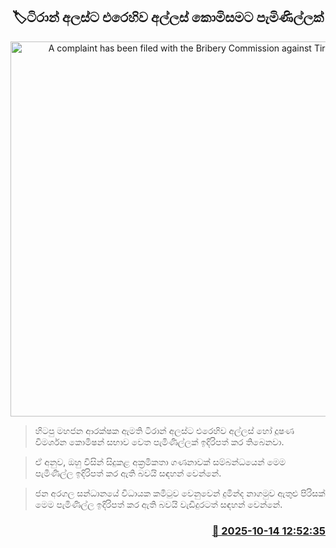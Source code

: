 <p align='center'><b><h2 align='center' title='A complaint has been filed with the Bribery Commission against Tiran Allas'>🏷ටිරාන් අලස්ට එරෙහිව අල්ලස් කොමිසමට පැමිණිල්ලක්</h2></b></p>
<p align='center'><img src='https://helakuru.sgp1.cdn.digitaloceanspaces.com/esana/images/lib/tiran-alles-nn.jpg' width='600' alt='A complaint has been filed with the Bribery Commission against Tiran Allas'></p>

> හිටපු මහජන ආරක්ෂක ඇමති ටිරාන් අලස්ට එරෙහිව අල්ලස් හෝ දූෂණ විමර්ශන කොමිෂන් සභාව වෙත පැමිණිල්ලක් ඉදිරිපත් කර තිබෙනවා.

> ඒ අනුව, ඔහු විසින් සිදුකළ අක්‍රමිකතා ගණනාවක් සම්බන්ධයෙන් මෙම පැමිණිල්ල ඉදිරිපත් කර ඇති බවයි සඳහන් වෙන්නේ.

> ජන අරගල සන්ධානයේ විධායක කමිටුව වෙනුවෙන් දුමින්ද නාගමුව ඇතුළු පිරිසක් මෙම පැමිණිල්ල ඉදිරිපත් කර ඇති බවයි වැඩිදුරටත් සඳහන් වෙන්නේ.



<h3 align='right'><a href='https://www.helakuru.lk/esana/p/114482/'>📅 2025-10-14 12:52:35</a></h3>
